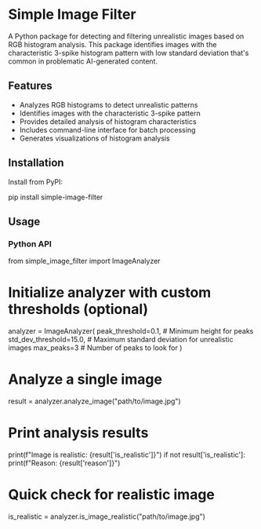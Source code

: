 # Simple Image Filter

A Python package for detecting and filtering unrealistic images based on RGB histogram analysis. This package identifies images with the characteristic 3-spike histogram pattern with low standard deviation that's common in problematic AI-generated content.

## Features

- Analyzes RGB histograms to detect unrealistic patterns
- Identifies images with the characteristic 3-spike pattern
- Provides detailed analysis of histogram characteristics
- Includes command-line interface for batch processing
- Generates visualizations of histogram analysis

## Installation

Install from PyPI:

pip install simple-image-filter

## Usage

### Python API

from simple_image_filter import ImageAnalyzer

# Initialize analyzer with custom thresholds (optional)
analyzer = ImageAnalyzer(
    peak_threshold=0.1,        # Minimum height for peaks
    std_dev_threshold=15.0,    # Maximum standard deviation for unrealistic images
    max_peaks=3                # Number of peaks to look for
)

# Analyze a single image
result = analyzer.analyze_image("path/to/image.jpg")

# Print analysis results
print(f"Image is realistic: {result['is_realistic']}")
if not result['is_realistic']:
    print(f"Reason: {result['reason']}")

# Quick check for realistic image
is_realistic = analyzer.is_image_realistic("path/to/image.jpg")
